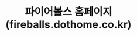 ---
layout: project
carousel1: "carousel-fireballs1.png"
carousel2: "carousel-fireballs2.png"
carousel3: "carousel-fireballs3.png"
tag1: "#동아리 홈페이지"
tag2: "#PHP"
tag3: "#그누보드"
title:  "파이어볼스 홈페이지(fireballs.dothome.co.kr)"
regdate: "2016. 1. ~ 2016. 8."
url: "http://fireballs.dothome.co.kr"
#date:   2021-04-13 23:16:40 +0900
#categories: jekyll update
---